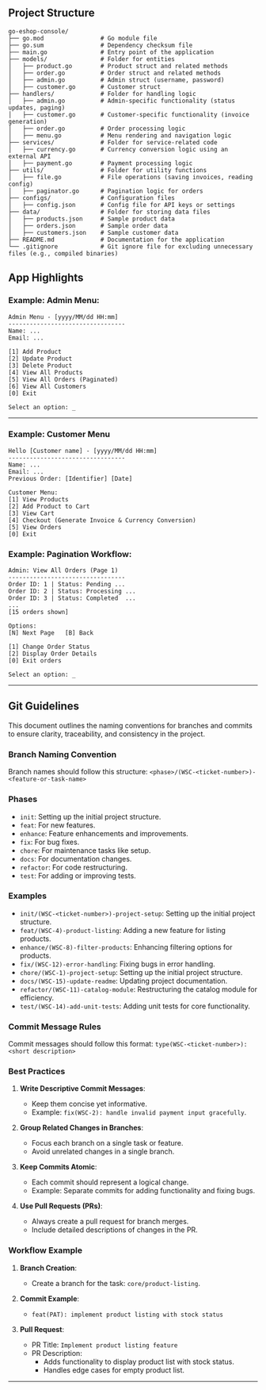 ## Project Structure

```
go-eshop-console/
├── go.mod                # Go module file
├── go.sum                # Dependency checksum file
├── main.go               # Entry point of the application
├── models/               # Folder for entities
│   ├── product.go        # Product struct and related methods
│   ├── order.go          # Order struct and related methods
│   ├── admin.go          # Admin struct (username, password)
│   ├── customer.go       # Customer struct
├── handlers/             # Folder for handling logic
│   ├── admin.go          # Admin-specific functionality (status updates, paging)
│   ├── customer.go       # Customer-specific functionality (invoice generation)
│   ├── order.go          # Order processing logic
│   ├── menu.go           # Menu rendering and navigation logic
├── services/             # Folder for service-related code
│   ├── currency.go       # Currency conversion logic using an external API
│   ├── payment.go        # Payment processing logic
├── utils/                # Folder for utility functions
│   ├── file.go           # File operations (saving invoices, reading config)
│   ├── paginator.go      # Pagination logic for orders
├── configs/              # Configuration files
│   ├── config.json       # Config file for API keys or settings
├── data/                 # Folder for storing data files
│   ├── products.json     # Sample product data
│   ├── orders.json       # Sample order data
│   ├── customers.json    # Sample customer data
├── README.md             # Documentation for the application
└── .gitignore            # Git ignore file for excluding unnecessary files (e.g., compiled binaries)
```

## App Highlights

### Example: Admin Menu:
```
Admin Menu - [yyyy/MM/dd HH:mm]
---------------------------------  
Name: ...
Email: ...

[1] Add Product
[2] Update Product
[3] Delete Product
[4] View All Products
[5] View All Orders (Paginated)
[6] View All Customers
[0] Exit

Select an option: _
```

---

### Example: Customer Menu

```
Hello [Customer name] - [yyyy/MM/dd HH:mm]
---------------------------------  
Name: ...
Email: ...
Previous Order: [Identifier] [Date]

Customer Menu:
[1] View Products
[2] Add Product to Cart
[3] View Cart
[4] Checkout (Generate Invoice & Currency Conversion)
[5] View Orders
[0] Exit
```

### Example: Pagination Workflow:
```
Admin: View All Orders (Page 1)  
---------------------------------  
Order ID: 1 | Status: Pending ... 
Order ID: 2 | Status: Processing ... 
Order ID: 3 | Status: Completed  ...
...  
[15 orders shown]  

Options:
[N] Next Page   [B] Back

[1] Change Order Status
[2] Display Order Details
[0] Exit orders

Select an option: _

```

---

## Git Guidelines

This document outlines the naming conventions for branches and commits to ensure clarity, traceability, and consistency in the project.

### **Branch Naming Convention**
Branch names should follow this structure: `<phase>/(WSC-<ticket-number>)-<feature-or-task-name>`

### **Phases**

- `init`: Setting up the initial project structure.
- `feat`: For new features.
- `enhance`: Feature enhancements and improvements.
- `fix`: For bug fixes.
- `chore`: For maintenance tasks like setup.
- `docs`: For documentation changes.
- `refactor`: For code restructuring.
- `test`: For adding or improving tests.

### **Examples**
- `init/(WSC-<ticket-number>)-project-setup`: Setting up the initial project structure.
- `feat/(WSC-4)-product-listing`: Adding a new feature for listing products.
- `enhance/(WSC-8)-filter-products`: Enhancing filtering options for products.
- `fix/(WSC-12)-error-handling`: Fixing bugs in error handling.
- `chore/(WSC-1)-project-setup`: Setting up the initial project structure.
- `docs/(WSC-15)-update-readme`: Updating project documentation.
- `refactor/(WSC-11)-catalog-module`: Restructuring the catalog module for efficiency.
- `test/(WSC-14)-add-unit-tests`: Adding unit tests for core functionality.

### **Commit Message Rules**

Commit messages should follow this format: `type(WSC-<ticket-number>):<short description>`

### **Best Practices**
1. **Write Descriptive Commit Messages**:
   - Keep them concise yet informative.
   - Example: `fix(WSC-2): handle invalid payment input gracefully`.

2. **Group Related Changes in Branches**:
   - Focus each branch on a single task or feature.
   - Avoid unrelated changes in a single branch.

3. **Keep Commits Atomic**:
   - Each commit should represent a logical change.
   - Example: Separate commits for adding functionality and fixing bugs.

4. **Use Pull Requests (PRs)**:
   - Always create a pull request for branch merges.
   - Include detailed descriptions of changes in the PR.

### **Workflow Example**

1. **Branch Creation**:
   - Create a branch for the task: `core/product-listing`.

2. **Commit Example**:
   - `feat(PAT): implement product listing with stock status`

3. **Pull Request**:
   - PR Title: `Implement product listing feature`
   - PR Description:
     - Adds functionality to display product list with stock status.
     - Handles edge cases for empty product list.

---